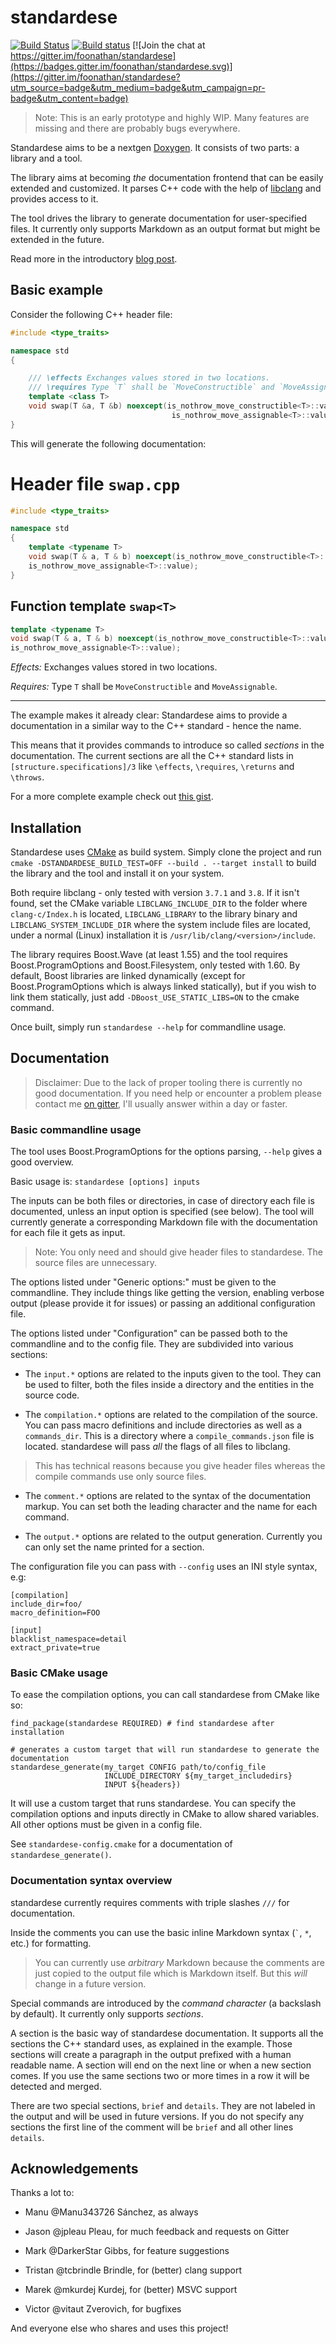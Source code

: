 # standardese

[![Build Status](https://travis-ci.org/foonathan/standardese.svg?branch=master)](https://travis-ci.org/foonathan/standardese)
[![Build status](https://ci.appveyor.com/api/projects/status/1aw8ml5lawu4mtyv/branch/master?svg=true)](https://ci.appveyor.com/project/foonathan/standardese/branch/master)
[![Join the chat at https://gitter.im/foonathan/standardese](https://badges.gitter.im/foonathan/standardese.svg)](https://gitter.im/foonathan/standardese?utm_source=badge&utm_medium=badge&utm_campaign=pr-badge&utm_content=badge)

> Note: This is an early prototype and highly WIP.
> Many features are missing and there are probably bugs everywhere.

Standardese aims to be a nextgen [Doxygen](http://doxygen.org).
It consists of two parts: a library and a tool.

The library aims at becoming *the* documentation frontend that can be easily extended and customized.
It parses C++ code with the help of [libclang](http://clang.llvm.org/doxygen/group__CINDEX.html) and provides access to it.

The tool drives the library to generate documentation for user-specified files.
It currently only supports Markdown as an output format but might be extended in the future.

Read more in the introductory [blog post](http://foonathan.github.io/blog/2016/05/06/standardese-nextgen-doxygen.html).

## Basic example

Consider the following C++ header file:

```cpp
#include <type_traits>

namespace std
{

    /// \effects Exchanges values stored in two locations.
    /// \requires Type `T` shall be `MoveConstructible` and `MoveAssignable`.
    template <class T>
    void swap(T &a, T &b) noexcept(is_nothrow_move_constructible<T>::value &&
                                    is_nothrow_move_assignable<T>::value);
}
```

This will generate the following documentation:

# Header file `swap.cpp`


```cpp
#include <type_traits>

namespace std
{
    template <typename T>
    void swap(T & a, T & b) noexcept(is_nothrow_move_constructible<T>::value &&
    is_nothrow_move_assignable<T>::value);
}
```


## Function template ``swap<T>``


```cpp
template <typename T>
void swap(T & a, T & b) noexcept(is_nothrow_move_constructible<T>::value &&
is_nothrow_move_assignable<T>::value);
```


*Effects:* Exchanges values stored in two locations.

*Requires:* Type `T` shall be `MoveConstructible` and `MoveAssignable`.

---

The example makes it already clear:
Standardese aims to provide a documentation in a similar way to the C++ standard - hence the name.

This means that it provides commands to introduce so called *sections* in the documentation.
The current sections are all the C++ standard lists in `[structure.specifications]/3` like `\effects`, `\requires`, `\returns` and `\throws`.

For a more complete example check out [this gist](https://gist.github.com/foonathan/14e163b76804b6775d780eabcbaa6a51).

## Installation

Standardese uses [CMake](https://cmake.org/) as build system.
Simply clone the project and run `cmake -DSTANDARDESE_BUILD_TEST=OFF --build . --target install` to build the library and the tool and install it on your system.

Both require libclang - only tested with version `3.7.1` and `3.8`.
If it isn't found, set the CMake variable `LIBCLANG_INCLUDE_DIR` to the folder where `clang-c/Index.h` is located,
`LIBCLANG_LIBRARY` to the library binary and `LIBCLANG_SYSTEM_INCLUDE_DIR` where the system include files are located,
under a normal (Linux) installation it is `/usr/lib/clang/<version>/include`.

The library requires Boost.Wave (at least 1.55) and the tool requires Boost.ProgramOptions and Boost.Filesystem, only tested with 1.60.
By default, Boost libraries are linked dynamically (except for Boost.ProgramOptions which is always linked statically),
but if you wish to link them statically, just add `-DBoost_USE_STATIC_LIBS=ON` to the cmake command.

Once built, simply run `standardese --help` for commandline usage.

## Documentation 

> Disclaimer: Due to the lack of proper tooling there is currently no good documentation.
> If you need help or encounter a problem please contact me [on gitter](https://gitter.im/foonathan/standardese?utm_source=badge&utm_medium=badge&utm_campaign=pr-badge&utm_content=badge), I'll usually answer within a day or faster.

### Basic commandline usage

The tool uses Boost.ProgramOptions for the options parsing, `--help` gives a good overview.

Basic usage is: `standardese [options] inputs`

The inputs can be both files or directories, in case of directory each file is documented, unless an input option is specified (see below).
The tool will currently generate a corresponding Markdown file with the documentation for each file it gets as input.

> Note: You only need and should give header files to standardese.
> The source files are unnecessary.

The options listed under "Generic options:" must be given to the commandline.
They include things like getting the version, enabling verbose output (please provide it for issues) or passing an additional configuration file.

The options listed under "Configuration" can be passed both to the commandline and to the config file.
They are subdivided into various sections:

* The `input.*` options are related to the inputs given to the tool.
They can be used to filter, both the files inside a directory and the entities in the source code.

* The `compilation.*` options are related to the compilation of the source.
You can pass macro definitions and include directories as well as a `commands_dir`.
This is a directory where a `compile_commands.json` file is located.
standardese will pass *all* the flags of all files to libclang.

> This has technical reasons because you give header files whereas the compile commands use only source files.

* The `comment.*` options are related to the syntax of the documentation markup.
You can set both the leading character and the name for each command.

* The `output.*` options are related to the output generation.
Currently you can only set the name printed for a section.

The configuration file you can pass with `--config` uses an INI style syntax, e.g:

```
[compilation]
include_dir=foo/
macro_definition=FOO

[input]
blacklist_namespace=detail
extract_private=true
```

### Basic CMake usage

To ease the compilation options, you can call standardese from CMake like so:

```
find_package(standardese REQUIRED) # find standardese after installation

# generates a custom target that will run standardese to generate the documentation
standardese_generate(my_target CONFIG path/to/config_file
                     INCLUDE_DIRECTORY ${my_target_includedirs}
                     INPUT ${headers})
```

It will use a custom target that runs standardese.
You can specify the compilation options and inputs directly in CMake to allow shared variables.
All other options must be given in a config file.

See `standardese-config.cmake` for a documentation of `standardese_generate()`.

### Documentation syntax overview

standardese currently requires comments with triple slashes `///` for documentation.

Inside the comments you can use the basic inline Markdown syntax (`` ` ``, `*`, etc.) for formatting.

> You can currently use *arbitrary* Markdown because the comments are just copied to the output file
> which is Markdown itself.
> But this *will* change in a future version.

Special commands are introduced by the *command character* (a backslash by default).
It currently only supports *sections*.

A section is the basic way of standardese documentation.
It supports all the sections the C++ standard uses, as explained in the example.
Those sections will create a paragraph in the output prefixed with a human readable name.
A section will end on the next line or when a new section comes.
If you use the same sections two or more times in a row it will be detected and merged.

There are two special sections, `brief` and `details`.
They are not labeled in the output and will be used in future versions.
If you do not specify any sections the first line of the comment will be `brief` and all other lines `details`.

## Acknowledgements

Thanks a lot to:

* Manu @Manu343726 Sánchez, as always

* Jason @jpleau Pleau, for much feedback and requests on Gitter

* Mark @DarkerStar Gibbs, for feature suggestions

* Tristan @tcbrindle Brindle, for (better) clang support

* Marek @mkurdej Kurdej, for (better) MSVC support

* Victor @vitaut Zverovich, for bugfixes

And everyone else who shares and uses this project!
